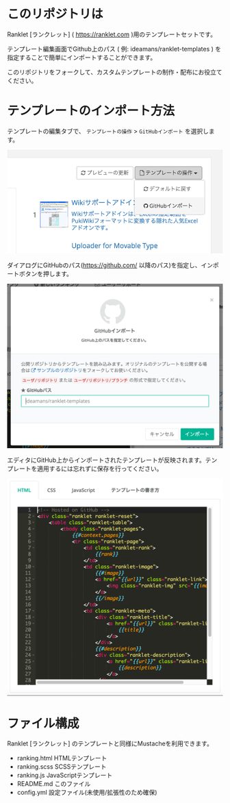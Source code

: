 # このリポジトリは

Ranklet [ランクレット] ( https://ranklet.com )用のテンプレートセットです。

テンプレート編集画面でGithub上のパス ( 例: ideamans/ranklet-templates ) を指定することで簡単にインポートすることができます。

このリポジトリをフォークして、カスタムテンプレートの制作・配布にお役立てください。

# テンプレートのインポート方法

テンプレートの編集タブで、 `テンプレートの操作` &gt; `GitHubインポート` を選択します。

![ステップ1](readme/step10.png)

ダイアログにGitHubのパス(https://github.com/ 以降のパス)を指定し、インポートボタンを押します。

![ステップ2](readme/step20.png)

エディタにGitHub上からインポートされたテンプレートが反映されます。テンプレートを適用するには忘れずに保存を行ってください。

![ステップ3](readme/step30.png)

# ファイル構成

Ranklet [ランクレット] のテンプレートと同様にMustacheを利用できます。

* ranking.html HTMLテンプレート
* ranking.scss SCSSテンプレート
* ranking.js JavaScriptテンプレート
* README.md このファイル
* config.yml 設定ファイル(未使用/拡張性のため確保)
